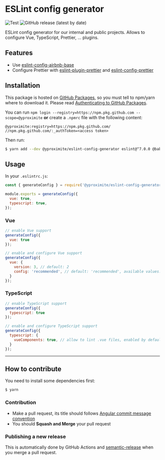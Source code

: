 # ESLint config generator

![Test](https://github.com/Yproximite/eslint-config-generator/workflows/Test/badge.svg)
![GitHub release (latest by date)](https://img.shields.io/github/v/release/yproximite/eslint-config-generator)

ESLint config generator for our internal and public projects. Allows to configure Vue, TypeScript, Prettier, ... plugins.

## Features

- Use [eslint-config-airbnb-base](https://github.com/airbnb/javascript/tree/master/packages/eslint-config-airbnb-base)
- Configure Prettier with [eslint-plugin-prettier](https://github.com/prettier/eslint-plugin-prettier) and [eslint-config-prettier](https://github.com/prettier/eslint-config-prettier)

## Installation

This package is hosted on [GitHub Packages](https://github.com/features/packages), so you must tell to npm/yarn where to download it.
Please read [Authenticating to GitHub Packages](https://help.github.com/en/packages/using-github-packages-with-your-projects-ecosystem/configuring-npm-for-use-with-github-packages#authenticating-to-github-packages).

You can run `npm login --registry=https://npm.pkg.github.com --scope=@yproximite` **or** create a `.npmrc` file with the following content:
```
@yproximite:registry=https://npm.pkg.github.com/
//npm.pkg.github.com/:_authToken=<access token>
```

Then run: 
```bash
$ yarn add --dev @yproximite/eslint-config-generator eslint@^7.0.0 @babel/eslint-parser@^7.0.0 prettier@^2.0.0
```

## Usage

In your `.eslintrc.js`:

```js
const { generateConfig } = require('@yproximite/eslint-config-generator');

module.exports = generateConfig({
  vue: true, 
  typescript: true,
});
```

### Vue 

```js
// enable Vue support
generateConfig({
  vue: true
});

// enable and configure Vue support
generateConfig({
  vue: {
    version: 3, // default: 2
    config: 'recommended', // default: 'recommended', available values: 'essential', 'recommended', 'strongly-recommended'
  }
});
```

### TypeScript

```js
// enable TypeScript support
generateConfig({
  typescript: true
});

// enable and configure TypeScript support
generateConfig({
  typescript: {
    vueComponents: true, // allow to lint .vue files, enabled by default if Vue support is enabled 
  }
});
```

---

## How to contribute

You need to install some dependencies first:
```bash
$ yarn
```

### Contribution

- Make a pull request, its title should follows [Angular commit message convention](https://github.com/angular/angular/blob/master/CONTRIBUTING.md#commit-message-format)
- You should **Squash and Merge** your pull request

### Publishing a new release

This is automatically done by GitHub Actions and [semantic-release](https://github.com/semantic-release/semantic-release) when you merge a pull request.
